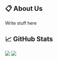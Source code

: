 

## 📋 About Us
Write stuff here

## 📈 GitHub Stats
![](https://github-readme-stats.vercel.app/api?username=frc3602&show_icons=true&theme=gruvbox)
![](https://github-readme-stats.vercel.app/api/top-langs/?username=frc3602&theme=gruvbox)
